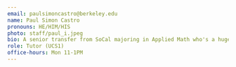 ```yaml
---
email: paulsimoncastro@berkeley.edu
name: Paul Simon Castro
pronouns: HE/HIM/HIS
photo: staff/paul_i.jpeg
bio: A senior transfer from SoCal majoring in Applied Math who's a huge Pokémon & Studio Ghibli fan. I'm super excited to begin the new year with another semester of Data 8! 
role: Tutor (UCS1)
office-hours: Mon 11-1PM
---
```

